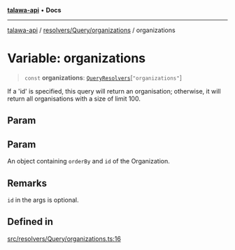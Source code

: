 [**talawa-api**](../../../../README.md) • **Docs**

***

[talawa-api](../../../../modules.md) / [resolvers/Query/organizations](../README.md) / organizations

# Variable: organizations

> `const` **organizations**: [`QueryResolvers`](../../../../types/generatedGraphQLTypes/type-aliases/QueryResolvers.md)\[`"organizations"`\]

If a 'id' is specified, this query will return an organisation;
otherwise, it will return all organisations with a size of limit 100.

## Param

## Param

An object containing `orderBy` and `id` of the Organization.

## Remarks

`id` in the args is optional.

## Defined in

[src/resolvers/Query/organizations.ts:16](https://github.com/PalisadoesFoundation/talawa-api/blob/fe65d855b3d1e3e4af621340e7e8bfa0325634c1/src/resolvers/Query/organizations.ts#L16)

